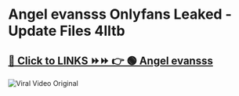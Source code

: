 
 # Angel evansss Onlyfans Leaked - Update Files 4lltb

## <h2><a href="https://clipsfans.com/Angel_evansss&ref=git">🔗 Click to LINKS ⏩⏩ 👉 🟢 Angel evansss </a></h2>

<a href="https://clipsfans.com/Angel_evansss&ref=git" rel="nofollow" data-target="animated-image.originalLink"><img src="https://i.ibb.co.com/xMMVF88/686577567.gif" alt="Viral Video Original" style="max-width: 100%; display: inline-block;" data-target="animated-image.originalImage"></a>

